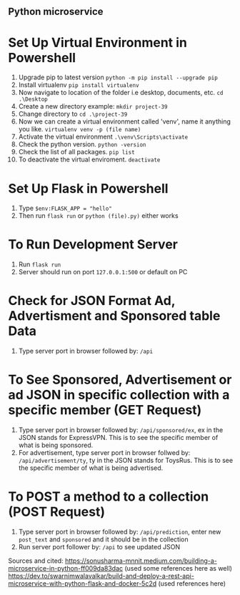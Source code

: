 ## Python microservice

# Set Up Virtual Environment in Powershell
1) Upgrade pip to latest version `python -m pip install --upgrade pip`
2) Install virtualenv `pip install virtualenv`
3) Now navigate to location of the folder i.e desktop, documents, etc. `cd .\Desktop`
4) Create a new directory example: `mkdir project-39`
5) Change directory to `cd .\project-39`
6) Now we can create a virtual environment called 'venv', name it anything you like. `virtualenv venv -p (file name)`
7) Activate the virtual environment `.\venv\Scripts\activate`
8) Check the python version. `python -version`
9) Check the list of all packages. `pip list`
10) To deactivate the virtual enviroment. `deactivate`

# Set Up Flask in Powershell 
1) Type `$env:FLASK_APP = "hello"`
2) Then run `flask run` or `python (file).py)` either works 

# To Run Development Server 
1) Run `flask run` 
2) Server should run on port `127.0.0.1:500` or default on PC

# Check for JSON Format Ad, Advertisment and Sponsored table Data
1) Type server port in browser followed by: `/api`

# To See Sponsored, Advertisement or ad JSON in specific collection with a specific member (GET Request)
1) Type server port in browser followed by: `/api/sponsored/ex`, ex in the JSON stands for ExpressVPN. This is to see the specific member of what is being sponsored.
2) For advertisement, type server port in browser follwed by: `/api/advertisement/ty`, ty in the JSON stands for ToysRus. This is to see the specific member of what is being advertised.

# To POST a method to a collection (POST Request)
1) Type server port in browser followed by: `/api/prediction`, enter new `post_text` and `sponsored` and it should be in the collection 
2) Run server port follower by: `/api` to see updated JSON 

Sources and cited: 
https://sonusharma-mnnit.medium.com/building-a-microservice-in-python-ff009da83dac (used some references here as well)
https://dev.to/swarnimwalavalkar/build-and-deploy-a-rest-api-microservice-with-python-flask-and-docker-5c2d (used references here)
